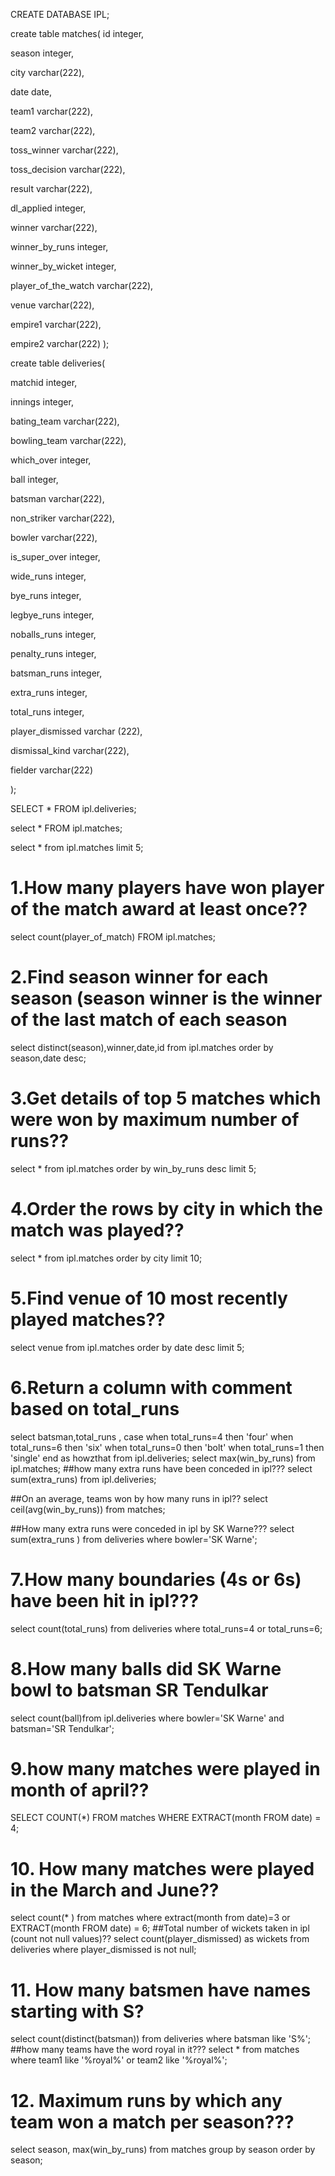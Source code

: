 CREATE DATABASE IPL;

create table matches(
id integer,

season integer,

city varchar(222),

date date,

team1 varchar(222),

team2 varchar(222),

toss_winner varchar(222), 

toss_decision varchar(222),

result varchar(222),

dl_applied integer,

winner varchar(222),

winner_by_runs integer,

winner_by_wicket integer,

player_of_the_watch varchar(222),

venue varchar(222),

empire1 varchar(222),

empire2 varchar(222)
);


create table deliveries(

matchid integer,

innings integer,

bating_team varchar(222),

bowling_team varchar(222),


 which_over integer,
 
ball integer,


batsman varchar(222),

non_striker varchar(222),

bowler varchar(222),

is_super_over integer,

wide_runs integer,

bye_runs integer,

legbye_runs integer,

noballs_runs integer,

penalty_runs integer,

batsman_runs integer,

extra_runs integer,

total_runs integer,

player_dismissed varchar (222),

dismissal_kind varchar(222),

fielder varchar(222)

);

SELECT * FROM ipl.deliveries;

select * FROM ipl.matches;

select * from ipl.matches limit 5;

# 1.How many players have won player of the match award at least once??
select count(player_of_match) FROM  ipl.matches;

# 2.Find season winner for each season (season winner is the winner of the last match of each season
select distinct(season),winner,date,id from ipl.matches
order by season,date desc;
# 3.Get details of top 5 matches which were won by maximum number of runs??
select * from ipl.matches
order by win_by_runs desc
limit 5;


# 4.Order the rows by city in which the match was played??
select * from ipl.matches 
order by city  limit 10;

# 5.Find venue of 10 most recently played matches??
select  venue from ipl.matches
order by date desc
limit 5;


# 6.Return a column with comment based on total_runs
select batsman,total_runs ,
case 
when total_runs=4 then 'four'
when total_runs=6 then 'six'
when total_runs=0 then 'bolt'
when total_runs=1 then 'single'
end  as howzthat 
from 
ipl.deliveries;
select max(win_by_runs)  from ipl.matches;
  ##how many extra runs have been conceded in ipl???
  select sum(extra_runs) from ipl.deliveries;
  
  
  ##On an average, teams won by how many runs in ipl??
  select ceil(avg(win_by_runs)) from matches;
  
  ##How many extra runs were conceded in ipl by SK Warne???
  select sum(extra_runs ) from deliveries
  where bowler='SK Warne';
  
  
 # 7.How many boundaries (4s or 6s) have been hit in ipl???
  select count(total_runs) from deliveries
  where total_runs=4 or total_runs=6;
  
  
  # 8.How many balls did SK Warne bowl to batsman SR Tendulkar
  select  count(ball)from ipl.deliveries
  where bowler='SK Warne' and batsman='SR Tendulkar';
  # 9.how many matches were played in month of april??
  SELECT COUNT(*) FROM matches WHERE EXTRACT(month FROM date) = 4;
  
  # 10. How many matches were played in the March and June??
  select count(* ) from matches where extract(month from date)=3 or EXTRACT(month FROM date) = 6;
  ##Total number of wickets taken in ipl (count not null values)??
  select count(player_dismissed) as wickets from  deliveries
  where player_dismissed is not null;
  
  # 11. How many batsmen have names starting with S?
  select count(distinct(batsman)) from deliveries
  where batsman like 'S%';
  ##how many teams have the word royal in it???
  select * from matches
  where team1 like '%royal%' or team2 like '%royal%';
  
  # 12. Maximum runs by which any team won a match per season???
select season, max(win_by_runs) from matches
  group by season
  order by season;
  
  

